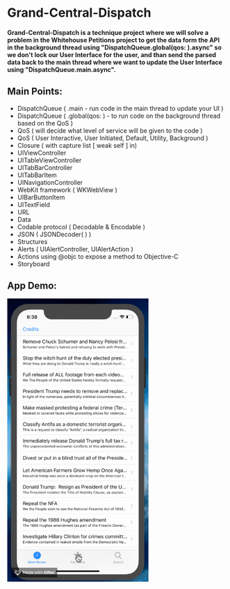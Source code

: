 # Grand-Central-Dispatch

#### Grand-Central-Dispatch is a technique project where we will solve a problem in the Whitehouse Petitions project to get the data form the API in the background thread using "DispatchQueue.global(qos: ).async" so we don't lock our User Interface for the user, and than send the parsed data back to the main thread where we want to update the User Interface using "DispatchQueue.main.async".  

## Main Points:

* DispatchQueue ( .main - run code in the main thread to update your UI )
* DispatchQueue ( .global(qos: ) - to run code on the background thread based on the QoS )
* QoS ( will decide what level of service will be given to the code )
* QoS ( User Interactive, User Initiated, Default, Utility, Background )
* Closure ( with capture list [ weak self ] in)
* UIViewController
* UITableViewController
* UITabBarController
* UITabBarItem
* UINavigationController
* WebKit framework ( WKWebView )
* UIBarButtonItem
* UITextField
* URL
* Data
* Codable protocol ( Decodable & Encodable )
* JSON ( JSONDecoder( ) )
* Structures
* Alerts ( UIAlertController, UIAlertAction )
* Actions using @objc to expose a method to Objective-C
* Storyboard


## App Demo:

<img src="demo.gif?raw=true" width="325px" height="650">
